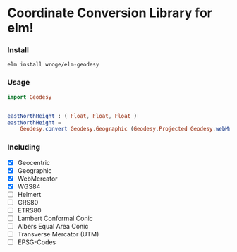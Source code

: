 # Coordinate Conversion Library for elm!

### Install

```
elm install wroge/elm-geodesy
```

### Usage

```elm
import Geodesy


eastNorthHeight : ( Float, Float, Float )
eastNorthHeight =
    Geodesy.convert Geodesy.Geographic (Geodesy.Projected Geodesy.webMercator) Geodesy.wgs84.spheroid ( 10, 52, 0 )
```

### Including

- [x] Geocentric
- [x] Geographic
- [x] WebMercator
- [x] WGS84
- [ ] Helmert
- [ ] GRS80
- [ ] ETRS80
- [ ] Lambert Conformal Conic
- [ ] Albers Equal Area Conic
- [ ] Transverse Mercator (UTM)
- [ ] EPSG-Codes
